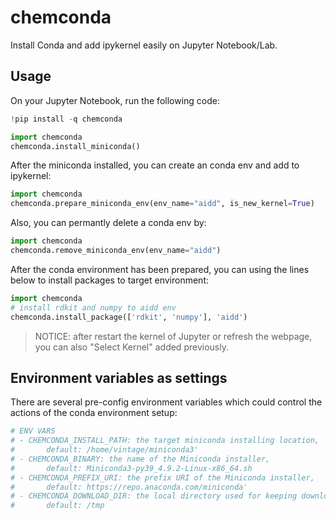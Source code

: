 # chemconda
Install Conda and add ipykernel easily on Jupyter Notebook/Lab.

## Usage

On your Jupyter Notebook, run the following code:

```python
!pip install -q chemconda

import chemconda
chemconda.install_miniconda()
```

After the miniconda installed, you can create an conda env and add to ipykernel:

```python
import chemconda
chemconda.prepare_miniconda_env(env_name="aidd", is_new_kernel=True)
```

Also, you can permantly delete a conda env by:

```python
import chemconda
chemconda.remove_miniconda_env(env_name="aidd")
```

After the conda environment has been prepared, you can using the lines below to install packages to target environment:

```python
import chemconda
# install rdkit and numpy to aidd env 
chemconda.install_package(['rdkit', 'numpy'], 'aidd')
```

> NOTICE: after restart the kernel of Jupyter or refresh the webpage, you can also "Select Kernel" added previously. 

## Environment variables as settings

There are several pre-config environment variables which could control the actions of the conda environment setup:

```python
# ENV VARS
# - CHEMCONDA_INSTALL_PATH: the target miniconda installing location, 
#       default: /home/vintage/miniconda3'
# - CHEMCONDA_BINARY: the name of the Miniconda installer,
#       default: Miniconda3-py39_4.9.2-Linux-x86_64.sh
# - CHEMCONDA_PREFIX_URI: the prefix URI of the Miniconda installer,
#       default: https://repo.anaconda.com/miniconda'
# - CHEMCONDA_DOWNLOAD_DIR: the local directory used for keeping downloading installer,
#       default: /tmp
```